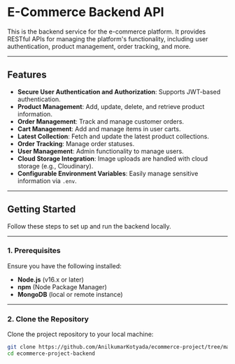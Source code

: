 # E-Commerce Backend API

This is the backend service for the e-commerce platform. It provides RESTful APIs for managing the platform's functionality, including user authentication, product management, order tracking, and more.

---

## **Features**
- **Secure User Authentication and Authorization**: Supports JWT-based authentication.
- **Product Management**: Add, update, delete, and retrieve product information.
- **Order Management**: Track and manage customer orders.
- **Cart Management**: Add and manage items in user carts.
- **Latest Collection**: Fetch and update the latest product collections.
- **Order Tracking**: Manage order statuses.
- **User Management**: Admin functionality to manage users.
- **Cloud Storage Integration**: Image uploads are handled with cloud storage (e.g., Cloudinary).
- **Configurable Environment Variables**: Easily manage sensitive information via `.env`.

---

## **Getting Started**

Follow these steps to set up and run the backend locally.

---

### **1. Prerequisites**
Ensure you have the following installed:
- **Node.js** (v16.x or later)
- **npm** (Node Package Manager)
- **MongoDB** (local or remote instance)

---

### **2. Clone the Repository**
Clone the project repository to your local machine:
```bash
git clone https://github.com/AnilkumarKotyada/ecommerce-project/tree/main/backend
cd ecommerce-project-backend
